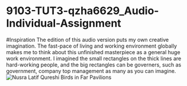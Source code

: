 # 9103-TUT3-qzha6629_Audio-Individual-Assignment

#Inspiration
The edition of this audio version puts my own creative imagination. The fast-pace of living and working environment globally makes me to  think about this unfinished masterpiece as a general huge work environment. I imagined the small rectangles on the thick lines are hard-working people, and the big rectangles can be governers, such as government, company top management as many as you can imagine. 
![Nusra Latif Qureshi Birds in Far Pavilions](https://www.datocms-assets.com/42890/1702532743-202-2019-mm.jpg?dpr=1.5&fit=max&fm=webp&iptc=allow&w=1500)
